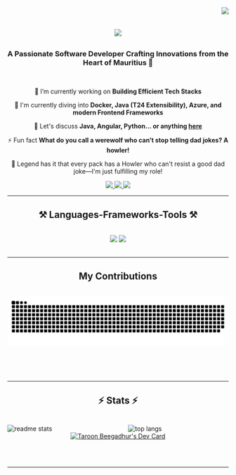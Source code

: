 <img align="right" src="https://visitor-badge.laobi.icu/badge?page_id=whySoSeriousss.whySoSeriousss" />

<h1 align="center">
    <img src="https://readme-typing-svg.herokuapp.com/?font=Righteous&size=35&center=true&vCenter=true&width=500&height=70&duration=4000&lines=Hello+World!+👋;+I'm+Taroon+Beegadhur!;" />
</h1>

<h3 align="center">A Passionate Software Developer Crafting Innovations from the Heart of Mauritius 🦤</h3>

<br/>

<div align="center">
 
 🔭 I’m currently working on **Building Efficient Tech Stacks**
 
 🌱 I'm currently diving into **Docker, Java (T24 Extensibility), Azure, and modern Frontend Frameworks**

💬 Let's discuss **Java, Angular, Python... or anything [here](https://github.com/issues)**

⚡ Fun fact **What do you call a werewolf who can’t stop telling dad jokes? A howler!**

🐺 Legend has it that every pack has a Howler who can't resist a good dad joke—I'm just fulfilling my role!

 </div>
 
<div align="center"> 
  <a href="mailto:taroonbeeg@gmail.com">
    <img src="https://img.shields.io/badge/Gmail-333333?style=for-the-badge&logo=gmail&logoColor=red" />
  </a>
  <a href="https://www.linkedin.com/in/taroon-kumar-s-beegadhur-199b5411b/" target="_blank">
    <img src="https://img.shields.io/badge/LinkedIn-0077B5?style=for-the-badge&logo=linkedin&logoColor=white" target="_blank" />
  </a>
  <a href="" target="_blank">
     <img src="https://img.shields.io/badge/Portfolio-FF5722?style=for-the-badge&logo=todoist&logoColor=white" target="_blank" />
  </a>
</div>

 <hr/>
 
<h2 align="center">⚒️ Languages-Frameworks-Tools ⚒️</h2>
<br/>
<div align="center">
    <img src="https://skillicons.dev/icons?i=angular,bootstrap,html,css,vscode,github,figma,git,notion,azure,docker,kubernetes" />
    <img src="https://skillicons.dev/icons?i=java,nodejs,python,javascript,typescript,nextjs,mysql,cs" /><br>
</div>

<br/>
<hr/>

<div align="center">
  <h2>My Contributions</h2>
  <br>
  <img alt="snake eating my contributions" src="https://raw.githubusercontent.com/whySoSeriousss/whySoSeriousss/output/github-contribution-grid-snake.svg" />
  
  <br/><br/><br/>
</div>

<hr/>

<h2 align="center">⚡ Stats ⚡</h2>
<br>

<div style="display: flex; justify-content: center;">
    <!--   <img width=390 src="https://github-readme-streak-stats.demolab.com/?user=salesp07&count_private=true&theme=react&border_radius=10" alt="streak stats"/> -->
  <img width="390" src="https://github-readme-stats.vercel.app/api?username=whySoSeriousss&count_private=true&show_icons=true&theme=react&rank_icon=github&border_radius=10" alt="readme stats" />
  <img width="325" src="https://github-readme-stats.vercel.app/api/top-langs/?username=whySoSeriousss&hide=HTML&langs_count=8&layout=compact&theme=react&border_radius=10&margin_right=10px&size_weight=0.5&count_weight=0.5&exclude_repo=github-readme-stats" alt="top langs" />
</div>


<div align="center">
     <a href="https://app.daily.dev/taroon2910"><img src="https://api.daily.dev/devcards/v2/oyjX055svlFsP3Mh3yyYx.png?type=wide&r=u0j" width="652" alt="Taroon Beegadhur's Dev Card"/></a>
</div>

<br/><br/>

<hr/>

<br/>

<!-- <div align="center">
<a href='https://ko-fi.com/V7V4RAK9C' target='_blank'><img height='64' style='border:0px;height:64px;' src='https://storage.ko-fi.com/cdn/kofi1.png?v=3' border='0' alt='Buy Me a Coffee at ko-fi.com' /></a>
</div> -->

<br/>
